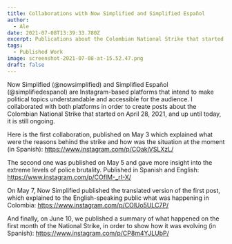 ```yaml
---
title: Collaborations with Now Simplified and Simplified Español
author:
  - Ale
date: 2021-07-08T13:39:33.780Z
excerpt: Publications about the Colombian National Strike that started on April 2021.
tags:
  - Published Work
image: screenshot-2021-07-08-at-15.52.47.png
draft: false
---
```

Now Simplified (@nowsimplified) and Simplified Español (@simplifiedespanol) are Instagram-based platforms that intend to make political topics understandable and accessible for the audience. I collaborated with both platforms in order to create posts about the Colombian National Strike that started on April 28, 2021, and up until today, it is still ongoing. 

Here is the first collaboration, published on May 3 which explained what were the reasons behind the strike and how was the situation at the moment (in Spanish): https://www.instagram.com/p/COakjVSLXzL/ 

The second one was published on May 5 and gave more insight into the extreme levels of police brutality. Published in Spanish and English: https://www.instagram.com/p/COflM-_rI-X/ 

On May 7, Now Simplified published the translated version of the first post, which explained to the English-speaking public what was happening in Colombia: https://www.instagram.com/p/COlUo5ULC7P/

And finally, on June 10, we published a summary of what happened on the first month of the National Strike, in order to show how it was evolving (in Spanish): https://www.instagram.com/p/CP8m4YJLUbP/